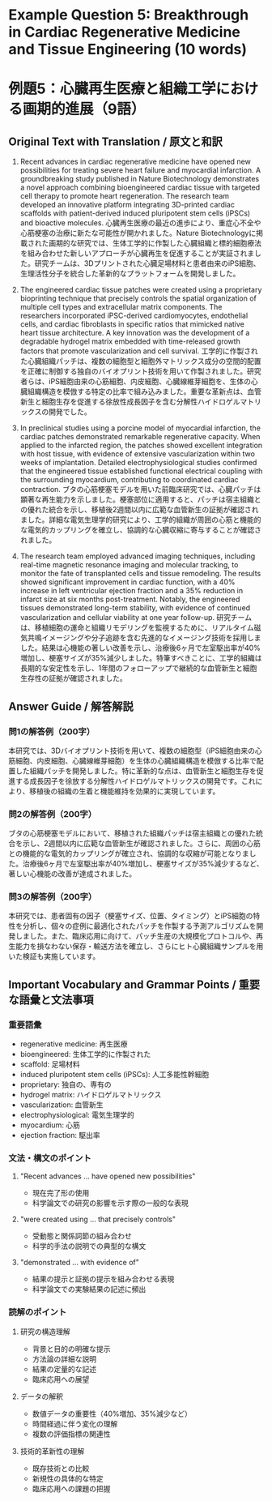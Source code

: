 # Example Question 5: Breakthrough in Cardiac Regenerative Medicine and Tissue Engineering (10 words)
# 例題5：心臓再生医療と組織工学における画期的進展（9語）

## Original Text with Translation / 原文と和訳

1. Recent advances in cardiac regenerative medicine have opened new possibilities for treating severe heart failure and myocardial infarction. A groundbreaking study published in Nature Biotechnology demonstrates a novel approach combining bioengineered cardiac tissue with targeted cell therapy to promote heart regeneration. The research team developed an innovative platform integrating 3D-printed cardiac scaffolds with patient-derived induced pluripotent stem cells (iPSCs) and bioactive molecules.
   心臓再生医療の最近の進歩により、重症心不全や心筋梗塞の治療に新たな可能性が開かれました。Nature Biotechnologyに掲載された画期的な研究では、生体工学的に作製した心臓組織と標的細胞療法を組み合わせた新しいアプローチが心臓再生を促進することが実証されました。研究チームは、3Dプリントされた心臓足場材料と患者由来のiPS細胞、生理活性分子を統合した革新的なプラットフォームを開発しました。

2. The engineered cardiac tissue patches were created using a proprietary bioprinting technique that precisely controls the spatial organization of multiple cell types and extracellular matrix components. The researchers incorporated iPSC-derived cardiomyocytes, endothelial cells, and cardiac fibroblasts in specific ratios that mimicked native heart tissue architecture. A key innovation was the development of a degradable hydrogel matrix embedded with time-released growth factors that promote vascularization and cell survival.
   工学的に作製された心臓組織パッチは、複数の細胞型と細胞外マトリックス成分の空間的配置を正確に制御する独自のバイオプリント技術を用いて作製されました。研究者らは、iPS細胞由来の心筋細胞、内皮細胞、心臓線維芽細胞を、生体の心臓組織構造を模倣する特定の比率で組み込みました。重要な革新点は、血管新生と細胞生存を促進する徐放性成長因子を含む分解性ハイドロゲルマトリックスの開発でした。

3. In preclinical studies using a porcine model of myocardial infarction, the cardiac patches demonstrated remarkable regenerative capacity. When applied to the infarcted region, the patches showed excellent integration with host tissue, with evidence of extensive vascularization within two weeks of implantation. Detailed electrophysiological studies confirmed that the engineered tissue established functional electrical coupling with the surrounding myocardium, contributing to coordinated cardiac contraction.
   ブタの心筋梗塞モデルを用いた前臨床研究では、心臓パッチは顕著な再生能力を示しました。梗塞部位に適用すると、パッチは宿主組織との優れた統合を示し、移植後2週間以内に広範な血管新生の証拠が確認されました。詳細な電気生理学的研究により、工学的組織が周囲の心筋と機能的な電気的カップリングを確立し、協調的な心臓収縮に寄与することが確認されました。

4. The research team employed advanced imaging techniques, including real-time magnetic resonance imaging and molecular tracking, to monitor the fate of transplanted cells and tissue remodeling. The results showed significant improvement in cardiac function, with a 40% increase in left ventricular ejection fraction and a 35% reduction in infarct size at six months post-treatment. Notably, the engineered tissues demonstrated long-term stability, with evidence of continued vascularization and cellular viability at one year follow-up.
   研究チームは、移植細胞の運命と組織リモデリングを監視するために、リアルタイム磁気共鳴イメージングや分子追跡を含む先進的なイメージング技術を採用しました。結果は心機能の著しい改善を示し、治療後6ヶ月で左室駆出率が40%増加し、梗塞サイズが35%減少しました。特筆すべきことに、工学的組織は長期的な安定性を示し、1年間のフォローアップで継続的な血管新生と細胞生存性の証拠が確認されました。

## Answer Guide / 解答解説

### 問1の解答例（200字）
本研究では、3Dバイオプリント技術を用いて、複数の細胞型（iPS細胞由来の心筋細胞、内皮細胞、心臓線維芽細胞）を生体の心臓組織構造を模倣する比率で配置した組織パッチを開発しました。特に革新的な点は、血管新生と細胞生存を促進する成長因子を徐放する分解性ハイドロゲルマトリックスの開発です。これにより、移植後の組織の生着と機能維持を効果的に実現しています。

### 問2の解答例（200字）
ブタの心筋梗塞モデルにおいて、移植された組織パッチは宿主組織との優れた統合を示し、2週間以内に広範な血管新生が確認されました。さらに、周囲の心筋との機能的な電気的カップリングが確立され、協調的な収縮が可能となりました。治療後6ヶ月で左室駆出率が40%増加し、梗塞サイズが35%減少するなど、著しい心機能の改善が達成されました。

### 問3の解答例（200字）
本研究では、患者固有の因子（梗塞サイズ、位置、タイミング）とiPS細胞の特性を分析し、個々の症例に最適化されたパッチを作製する予測アルゴリズムを開発しました。また、臨床応用に向けて、パッチ生産の大規模化プロトコルや、再生能力を損なわない保存・輸送方法を確立し、さらにヒト心臓組織サンプルを用いた検証も実施しています。

## Important Vocabulary and Grammar Points / 重要な語彙と文法事項

### 重要語彙
- regenerative medicine: 再生医療
- bioengineered: 生体工学的に作製された
- scaffold: 足場材料
- induced pluripotent stem cells (iPSCs): 人工多能性幹細胞
- proprietary: 独自の、専有の
- hydrogel matrix: ハイドロゲルマトリックス
- vascularization: 血管新生
- electrophysiological: 電気生理学的
- myocardium: 心筋
- ejection fraction: 駆出率

### 文法・構文のポイント
1. "Recent advances ... have opened new possibilities"
   - 現在完了形の使用
   - 科学論文での研究の影響を示す際の一般的な表現

2. "were created using ... that precisely controls"
   - 受動態と関係詞節の組み合わせ
   - 科学的手法の説明での典型的な構文

3. "demonstrated ... with evidence of"
   - 結果の提示と証拠の提示を組み合わせる表現
   - 科学論文での実験結果の記述に頻出

### 読解のポイント
1. 研究の構造理解
   - 背景と目的の明確な提示
   - 方法論の詳細な説明
   - 結果の定量的な記述
   - 臨床応用への展望

2. データの解釈
   - 数値データの重要性（40%増加、35%減少など）
   - 時間経過に伴う変化の理解
   - 複数の評価指標の関連性

3. 技術的革新性の理解
   - 既存技術との比較
   - 新規性の具体的な特定
   - 臨床応用への課題の把握 